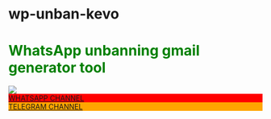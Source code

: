 # wp-unban-kevo
<h1 style="color:green">WhatsApp unbanning gmail generator tool</h1>
<img src="https://files.catbox.moe/qczesp.jpg">
<div style="background-color:red; color:white">
<a href="https://whatsapp.com/channel/0029VbAskavKbYMOfucNZ31r">WHATSAPP CHANNEL </a>
</div>
<div style="background-color: orange; color:white;">
  <a href="https://t.me/whatsapp_bots_overloaded">TELEGRAM CHANNEL</a>
</div>
